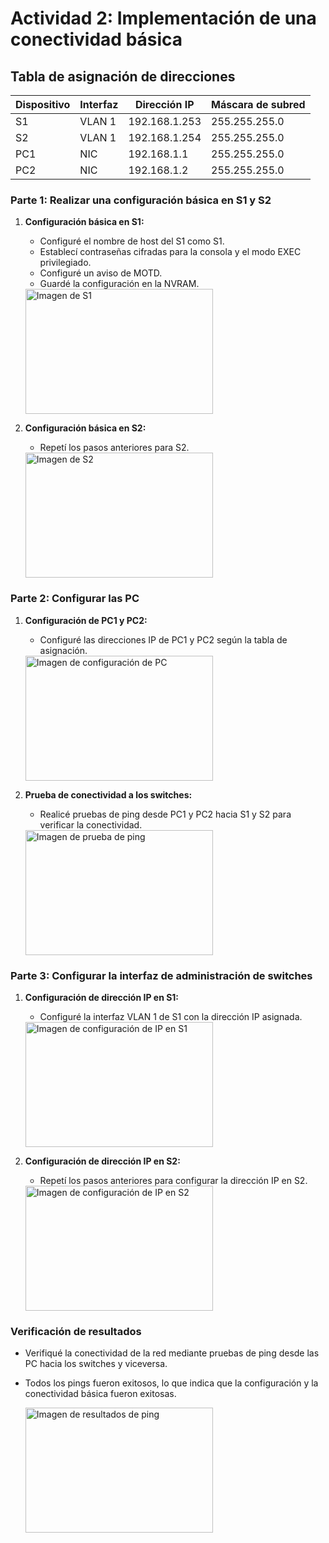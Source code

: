# Actividad 2: Implementación de una conectividad básica

## Tabla de asignación de direcciones

| Dispositivo | Interfaz | Dirección IP | Máscara de subred |
|-------------|----------|--------------|-------------------|
| S1          | VLAN 1   | 192.168.1.253 | 255.255.255.0  |
| S2          | VLAN 1   | 192.168.1.254 | 255.255.255.0  |
| PC1         | NIC      | 192.168.1.1   | 255.255.255.0  |
| PC2         | NIC      | 192.168.1.2   | 255.255.255.0  |

### Parte 1: Realizar una configuración básica en S1 y S2

1. **Configuración básica en S1:**
   - Configuré el nombre de host del S1 como S1.
   - Establecí contraseñas cifradas para la consola y el modo EXEC privilegiado.
   - Configuré un aviso de MOTD.
   - Guardé la configuración en la NVRAM.

   <img src="URL_de_la_imagen_S1.png" alt="Imagen de S1" style="width:300px;height:200px;">

2. **Configuración básica en S2:**
   - Repetí los pasos anteriores para S2.

   <img src="URL_de_la_imagen_S2.png" alt="Imagen de S2" style="width:300px;height:200px;">

### Parte 2: Configurar las PC

1. **Configuración de PC1 y PC2:**
   - Configuré las direcciones IP de PC1 y PC2 según la tabla de asignación.

   <img src="URL_de_la_imagen_PC.png" alt="Imagen de configuración de PC" style="width:300px;height:200px;">

2. **Prueba de conectividad a los switches:**
   - Realicé pruebas de ping desde PC1 y PC2 hacia S1 y S2 para verificar la conectividad.

   <img src="URL_de_la_imagen_ping.png" alt="Imagen de prueba de ping" style="width:300px;height:200px;">

### Parte 3: Configurar la interfaz de administración de switches

1. **Configuración de dirección IP en S1:**
   - Configuré la interfaz VLAN 1 de S1 con la dirección IP asignada.

   <img src="URL_de_la_imagen_S1_ipconfig.png" alt="Imagen de configuración de IP en S1" style="width:300px;height:200px;">

2. **Configuración de dirección IP en S2:**
   - Repetí los pasos anteriores para configurar la dirección IP en S2.

   <img src="URL_de_la_imagen_S2_ipconfig.png" alt="Imagen de configuración de IP en S2" style="width:300px;height:200px;">

### Verificación de resultados

- Verifiqué la conectividad de la red mediante pruebas de ping desde las PC hacia los switches y viceversa.
- Todos los pings fueron exitosos, lo que indica que la configuración y la conectividad básica fueron exitosas.

   <img src="URL_de_la_imagen_resultado_ping.png" alt="Imagen de resultados de ping" style="width:300px;height:200px;">

